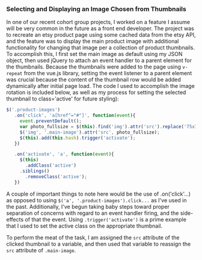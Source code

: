 ### Selecting and Displaying an Image Chosen from Thumbnails

In one of our recent cohort group projects, I worked on a feature I assume will be very common in the future as a front end developer. The project was to recreate an etsy product page using some cached data from the etsy API, and the feature was to display the main product image with additional functionality for changing that image per a collection of product thumbnails. To accomplish this, I first set the main image as default using my JSON object, then used jQuery to attach an event handler to a parent element for the thumbnails. Because the thumbnails were added to the page using `v-repeat` from the vue.js library, setting the event listener to a parent element was crucial because the content of the thumbnail row would be added dynamically after initial page load. The code I used to accomplish the image rotation is included below, as well as my process for setting the selected thumbnail to class='active' for future styling):

```JavaScript
$('.product-images')
   .on('click', 'a[href^="#"]', function(event){
     event.preventDefault();
     var photo_fullsize = $(this).find('img').attr('src').replace('75x75', '570x570');
     $('img', '.main-image').attr('src', photo_fullsize);
     $(this).add(this.hash).trigger('activate');
   })

   .on('activate', 'a', function(event){
     $(this)
       .addClass('active')
     .siblings()
       .removeClass('active');
   })
```

A couple of important things to note here would be the use of .on('click'...) as opposed to using `$('a', '.product-images').click...` as I've used in the past. Additionally, I've begun taking baby steps toward proper separation of concerns with regard to an event handler firing, and the side-effects of that the event. Using `.trigger('activate')` is a prime example that I used to set the active class on the appropriate thumbnail.

To perform the meat of the task, I am assigned the `src` attribute of the clicked thumbnail to a variable, and then used that variable to reassign the `src` attribute of `.main-image`.
